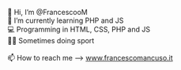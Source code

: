 👋 Hi, I’m @FrancescooM<br>
🌱 I’m currently learning PHP and JS<br>
💻 Programming in HTML, CSS, PHP and JS<br>
🏃‍♂️ Sometimes doing sport<br>
<br>
📫 How to reach me --> www.francescomancuso.it<br>


<!---
FrancescooM/FrancescooM is a ✨ special ✨ repository because its `README.md` (this file) appears on your GitHub profile.
You can click the Preview link to take a look at your changes.
--->
